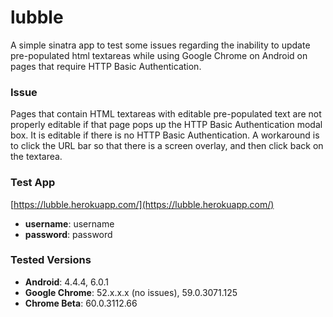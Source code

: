 # lubble

A simple sinatra app to test some issues regarding the inability to update pre-populated html textareas while using Google Chrome on Android on pages that require HTTP Basic Authentication. 

### Issue
Pages that contain HTML textareas with editable pre-populated text are not properly editable if that page pops up the HTTP Basic Authentication modal box. It is editable if there is no HTTP Basic Authentication.
A workaround is to click the URL bar so that there is a screen overlay, and then click back on the textarea.

### Test App
[https://lubble.herokuapp.com/](https://lubble.herokuapp.com/)
- **username**: username
- **password**: password

### Tested Versions
- **Android**: 4.4.4, 6.0.1
- **Google Chrome**: 52.x.x.x (no issues), 59.0.3071.125 
- **Chrome Beta**: 60.0.3112.66 

